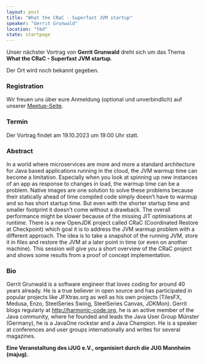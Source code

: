 ```yaml
---
layout: post
title: "What the CRaC - Superfast JVM startup"
speaker: "Gerrit Grunwald"
location: "tbd"
state: startpage
---
```


Unser nächster Vortrag von **Gerrit Grunwald** dreht sich um das Thema **What the CRaC - Superfast JVM startup**.

Der Ort wird noch bekannt gegeben.

### Registration

Wir freuen uns über eure Anmeldung (optional und unverbindlich) auf unserer [Meetup-Seite](https://www.meetup.com/de-DE/mannheim-java-usergroup/events/295820209/).

### Termin

Der Vortrag findet am 19.10.2023 um 19:00 Uhr statt.


### Abstract
In a world where microservices are more and more a standard architecture for Java based applications running in the cloud, the JVM warmup time can become a limitation. Especially when you look at spinning up new instances of an app as response to changes in load, the warmup time can be a problem. Native images are one solution to solve these problems because their statically ahead of time compiled code simply doesn’t have to warmup and so has short startup time. But even with the shorter startup time and smaller footprint it doesn’t come without a drawback. The overall performance might be slower because of the missing JIT optimisations at runtime. There is a new OpenJDK project called CRaC (Coordinated Restore at Checkpoint) which goal it is to address the JVM warmup problem with a different approach. The idea is to take a snapshot of the running JVM, store it in files and restore the JVM at a later point in time (or even on another machine).
This session will give you a short overview of the CRaC project and shows some results from a proof of concept implementation.


### Bio

Gerrit Grunwald is a software engineer that loves coding for around 40 years already. He is a true believer in open source and has participated in popular projects like JFXtras.org as well as his own projects (TilesFX, Medusa, Enzo, SteelSeries Swing, SteelSeries Canvas, JDKMon). 
Gerrit blogs regularly at http://harmonic-code.org, he is an active member of the Java community, where he founded and leads the Java User Group Münster (Germany), he is a JavaOne rockstar and a Java Champion. He is a speaker at conferences and user groups internationally and writes for several magazines.


**Eine Veranstaltung des iJUG e.V., organisiert durch die JUG Mannheim (majug).**


